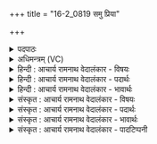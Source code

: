 +++
title = "16-2_0819 समु प्रिया"

+++
<details><summary>पदपाठः</summary>

सम्। उ꣣। प्रियाः꣢। अ꣣नूषत। गा꣡वः꣢꣯। म꣡दा꣢꣯य। घृ꣡ष्व꣢꣯यः। सो꣡मा꣢꣯सः। कृ꣣ण्वते। पथः꣢। प꣡व꣢꣯मानासः। इ꣡न्द꣢꣯वः। ८१९।
</details>

<details><summary>अधिमन्त्रम् (VC)</summary>

- पवमानः सोमः
- नहुषो मानवः
- अनुष्टुप्
- गान्धारः
</details>

<details><summary>हिन्दी : आचार्य रामनाथ वेदालंकार - विषयः</summary>

अगले मन्त्र में ब्रह्मानन्दरसों का तथा गुरुओं का वर्णन है।
</details>

<details><summary>हिन्दी : आचार्य रामनाथ वेदालंकार - पदार्थः</summary>

पदार्थान्वयभाषाः -  प्रथम—ब्रह्मानन्द-रस के पक्ष में। (प्रियाः) परमेश्वर के प्रिय, (घृष्वयः) मानसिक संघर्ष में संलग्न (गावः) स्तोताजन (मदाय) आनन्द-प्राप्ति के लिए (सम् उ अनूषत) भली-भाँति परमेश्वर की स्तुति करते हैं। उसकी स्तुति से प्राप्त (इन्दवः) दीप्त या सराबोर करनेवाले (सोमासः) ब्रह्मानन्द-रस (पवमानासः) स्तोताओं को पवित्र करते हुए, उनके सम्मुख (पथः) कर्तव्य-मार्गों को (कृण्वते) स्पष्ट कर देते हैं ॥ द्वितीय—गुरुओं के पक्ष में। (प्रियाः) प्रिय, मधुर, (घृष्वयः) घर्षण अर्थात् पुनः-पुनः अभ्यास से उज्ज्वल (गावः) शिष्यों की वाणियाँ (मदाय) आनन्द-प्राप्ति के लिए (सम् उ अनूषत) गुरुओं की सम्यक् स्तुति करती हैं। वे (इन्दवः) ज्ञान से दीप्त (सोमासः) ज्ञानप्रेरक गुरुजन (पवमानासः) शिष्यों को पवित्र करते हुए, उनके सम्मुख (पथः) गन्तव्य मार्गों को (कृण्वते) स्पष्ट कर देते हैं ॥२॥ इस मन्त्र में श्लेषालङ्कार है ॥२॥
</details>

<details><summary>हिन्दी : आचार्य रामनाथ वेदालंकार - भावार्थः</summary>

भावार्थभाषाः -  मनुष्यों को चाहिए कि परमात्मा की और गुरुजनों की भली-भाँति स्तुति करके आनन्द-रस तथा ज्ञान-रस को दुहकर उसके पान से स्वयं को पवित्र करके सन्मार्ग का अनुसरण करें ॥२॥
</details>

<details><summary>संस्कृत : आचार्य रामनाथ वेदालंकार - विषयः</summary>

अथ ब्रह्मानन्दरसा गुरवश्च वर्ण्यन्ते।
</details>

<details><summary>संस्कृत : आचार्य रामनाथ वेदालंकार - पदार्थः</summary>

पदार्थान्वयभाषाः -  प्रथमः—ब्रह्मानन्दरसपक्षे। (प्रियाः) परमेश्वरप्रियाः (घृष्वयः) मानससंघर्षरताः (गावः) स्तोतारः। [गौः इति स्तोतृनामसु पठितम्। निघं० ३।१६।] (मदाय) आनन्दप्राप्तये (सम् उ अनूषत) परमेश्वरं संस्तुवन्ति। तत्स्तवनेन प्राप्ताः (इन्दवः) दीप्ताः क्लेदनकराः वा। [इन्दुः इन्धेः उनत्तेर्वा। निरु० १०।४१।] (सोमासः) ब्रह्मानन्दरसाः (पवमानासः) स्तोतॄन् पवित्रीकुर्वन्तः, तेषां सम्मुखं (पथः) कर्तव्यमार्गान् (कृण्वते) स्पष्टीकुर्वन्ति ॥ द्वितीयः—गुरूणां पक्षे। (प्रियाः) प्रीतिकर्यः, मधुराः (घृष्वयः२) घर्षणेन पुनः पुनरभ्यासेन उज्ज्वलाः (गावः) शिष्याणां वाचः (मदाय) आनन्दप्राप्तये (सम् उ अनूषत) गुरून् संस्तुवन्ति। ते (इन्दवः) ज्ञानेन दीप्ताः (सोमासः) ज्ञानप्रेरकाः गुरुजनाः (पवमानासः) शिष्यान् पुनन्तः, तेषां पुरतः (पथः) गन्तव्यान् मार्गान् (कृण्वते) स्पष्टीकुर्वन्ति ॥२॥ अत्र श्लेषालङ्कारः ॥२॥
</details>

<details><summary>संस्कृत : आचार्य रामनाथ वेदालंकार - भावार्थः</summary>

भावार्थभाषाः -  जनैः परमात्मानं गुरुजनांश्च संस्तूय तत आनन्दरसं ज्ञानरसं च दुग्ध्वा तत्पानेन स्वात्मानं पवित्वा सन्मार्गोऽनुसरणीयः ॥२॥
</details>

<details><summary>संस्कृत : आचार्य रामनाथ वेदालंकार - पादटिप्पनी</summary>

टिप्पणी:   १. ऋ० ९।१०१।८। २. घृष्वयः अत्यन्तदीप्ताः—इति सा०।
</details>